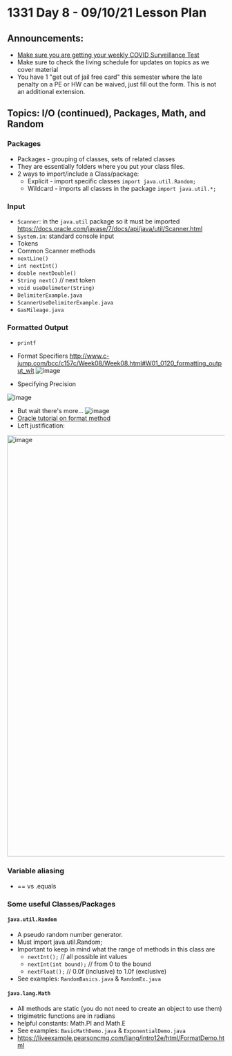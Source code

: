 # 1331 Day 8 - 09/10/21 Lesson Plan

## Announcements:
- [Make sure you are getting your weekly COVID Surveillance Test](https://health.gatech.edu/coronavirus/testing/surveillance)
- Make sure to check the living schedule for updates on topics as we cover material
- You have 1 "get out of jail free card" this semester where the late penalty on a PE or HW can be waived, just fill out the form. This is not an additional extension.

## Topics: I/O (continued), Packages, Math, and Random 
### Packages
- Packages - grouping of classes, sets of related classes 
- They are essentially folders where you put your class files. 
- 2 ways to import/include a Class/package: 
  - Explicit - import specific classes 
`import java.util.Random;`
  - Wildcard - imports all classes in the package 
`import java.util.*; `

### Input
- `Scanner`: in the `java.util` package so it must be imported
https://docs.oracle.com/javase/7/docs/api/java/util/Scanner.html
- `System.in`: standard console input
- Tokens
-  Common Scanner methods
  - `nextLine()`
  - `int nextInt()`
  - `double nextDouble()`  
  - `String next()` // next token 
  - `void useDelimeter(String)`
- `DelimiterExample.java`
- `ScannerUseDelimiterExample.java`
- `GasMileage.java`
### Formatted Output
- `printf`
- Format Specifiers
http://www.c-jump.com/bcc/c157c/Week08/Week08.html#W01_0120_formatting_output_wit
![image](http://www.c-jump.com/bcc/c157c/Week08/const_images/printf_conversions.png)

- Specifying Precision

![image](https://upload.wikimedia.org/wikipedia/commons/thumb/2/2c/Printf.svg/640px-Printf.svg.png?1631233486532)

- But wait there's more...
![image](https://docs.oracle.com/javase/tutorial/figures/essential/io-spec.gif)
- [Oracle tutorial on format method](https://docs.oracle.com/javase/tutorial/essential/io/formatting.html)
- Left justification:

<img width="974" alt="image" src="https://user-images.githubusercontent.com/49889272/132780801-9f120019-e65c-43b9-a0f4-452cf853b978.png">

### Variable aliasing
-  == vs .equals

### Some useful Classes/Packages 
#### `java.util.Random` 
- A pseudo random number generator. 
- Must import java.util.Random; 
- Important to keep in mind what the range of methods in this class are 
  - `nextInt();` // all possible int values 
  - `nextInt(int bound);` // from 0 to the bound 
  - `nextFloat();` // 0.0f (inclusive) to 1.0f (exclusive) 
- See examples: `RandomBasics.java` & `RandomEx.java`
#### `java.lang.Math` 
- All methods are static (you do not need to create an object to use them)
- trigimetric functions are in radians
- helpful constants: Math.PI and Math.E
- See examples: `BasicMathDemo.java` & `ExponentialDemo.java`
- https://liveexample.pearsoncmg.com/liang/intro12e/html/FormatDemo.html

